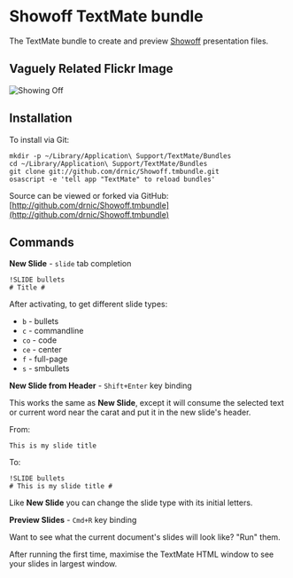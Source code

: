 # Showoff TextMate bundle #

The TextMate bundle to create and preview [Showoff](http://github.com/schacon/showoff) presentation files.

## Vaguely Related Flickr Image ##

![Showing Off](http://farm4.static.flickr.com/3152/3033004415_fc593a0819_m.jpg)

## Installation ##

To install via Git:

    mkdir -p ~/Library/Application\ Support/TextMate/Bundles
    cd ~/Library/Application\ Support/TextMate/Bundles
    git clone git://github.com/drnic/Showoff.tmbundle.git
    osascript -e 'tell app "TextMate" to reload bundles'

Source can be viewed or forked via GitHub: [http://github.com/drnic/Showoff.tmbundle](http://github.com/drnic/Showoff.tmbundle)

## Commands ##

**New Slide** - `slide` tab completion

    !SLIDE bullets
    # Title #
    
After activating, to get different slide types:

* `b` - bullets
* `c` - commandline
* `co` - code
* `ce` - center
* `f` - full-page
* `s` - smbullets

**New Slide from Header** - `Shift+Enter` key binding

This works the same as **New Slide**, except it will consume the selected text or current word near the carat and put it in the new slide's header.

From:

    This is my slide title

To:

    !SLIDE bullets
    # This is my slide title #

Like **New Slide** you can change the slide type with its initial letters.

**Preview Slides** - `Cmd+R` key binding

Want to see what the current document's slides will look like? "Run" them.

After running the first time, maximise the TextMate HTML window to see your slides in largest window.

